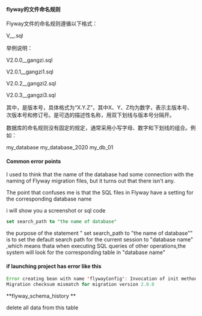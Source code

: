 #### flyway的文件命名规则

Flyway文件的命名规则遵循以下格式：

V<VERSION>__<NAME>.sql

举例说明：
  
  V2.0.0__gangzi.sql
  
  V2.0.1__gangzi1.sql
  
  V2.0.2__gangzi2.sql
  
  V2.0.3__gangzi3.sql
  

其中，<VERSION>是版本号，具体格式为“X.Y.Z”，其中X、Y、Z均为数字，表示主版本号、次版本号和修订号。<NAME>是可选的描述性名称，用双下划线与版本号分隔开。

数据库的命名规则没有固定的规定，通常采用小写字母、数字和下划线的组合。例如：

my_database
my_database_2020
my_db_01

#### Common error points

 I used to think that the name of the database had some connection with the naming of Flyway migration files, but it turns out that there isn't any.
  
 The point that confuses me is that the SQL files in Flyway have a setting for the corresponding database name
  
  i will show you a screenshot or sql code
  
  ```sql
  set search_path to "the name of database"
  ```
  
 the purpose of the statement " set search_path to "the name of database"" is to set the default search path for the current
  session to "database name" ,which means thata when executing SQL queries of other operations,the system will look for the 
  corresponding table in "database name" 

#### if launching project has error like this
  
  ```java
  Error creating bean with name 'flywayConfig': Invocation of init method failed; nested exception is org.flywaydb.core.api.exception.FlywayValidateException: Validate failed: Migrations have failed validation
Migration checksum mismatch for migration version 2.0.0
  ```
**flyway_schema_history **
  
  
  delete all data from this table

